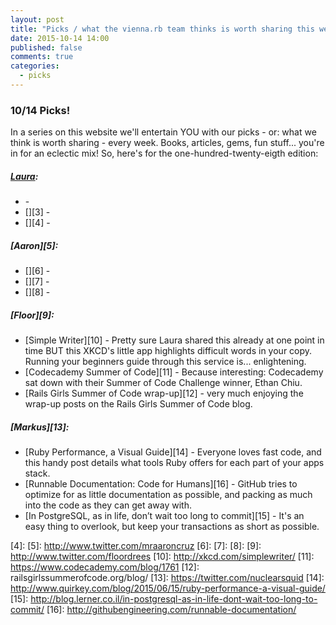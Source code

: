 ```yaml
---
layout: post
title: "Picks / what the vienna.rb team thinks is worth sharing this week"
date: 2015-10-14 14:00
published: false
comments: true
categories:
  - picks
---
```


### 10/14 Picks!

In a series on this website we'll entertain YOU with our picks - or: what we think is worth sharing - every week.
Books, articles, gems, fun stuff... you're in for an eclectic mix! So, here's for the one-hundred-twenty-eigth edition:

##### [Laura][1]:
- [][2] -
- [][3] -
- [][4] -

##### [Aaron][5]:
- [][6] -
- [][7] -
- [][8] -

##### [Floor][9]:
- [Simple Writer][10] - Pretty sure Laura shared this already at one point in time BUT this XKCD's little app highlights difficult words in your copy. Running your beginners guide through this service is... enlightening.
- [Codecademy Summer of Code][11] - Because interesting: Codecademy sat down with their Summer of Code Challenge winner, Ethan Chiu.
- [Rails Girls Summer of Code wrap-up][12] - very much enjoying the wrap-up posts on the Rails Girls Summer of Code blog.

##### [Markus][13]:
- [Ruby Performance, a Visual Guide][14] - Everyone loves fast code, and this handy post details what tools Ruby offers for each part of your apps stack.
- [Runnable Documentation: Code for Humans][16] - GitHub tries to optimize for as little documentation as possible, and packing as much into the code as they can get away with.
- [In PostgreSQL, as in life, don’t wait too long to commit][15] - It's an easy thing to overlook, but keep your transactions as short as possible.

[1]: http://www.twitter.com/alicetragedy
[2]:
[3]:
[4]:
[5]: http://www.twitter.com/mraaroncruz
[6]:
[7]:
[8]:
[9]: http://www.twitter.com/floordrees
[10]: http://xkcd.com/simplewriter/
[11]: https://www.codecademy.com/blog/1761
[12]: railsgirlssummerofcode.org/blog/
[13]: https://twitter.com/nuclearsquid
[14]: http://www.quirkey.com/blog/2015/06/15/ruby-performance-a-visual-guide/
[15]: http://blog.lerner.co.il/in-postgresql-as-in-life-dont-wait-too-long-to-commit/
[16]: http://githubengineering.com/runnable-documentation/
